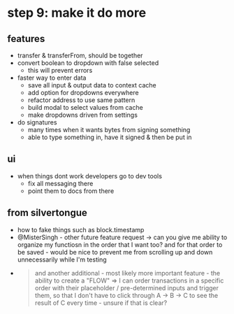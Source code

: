 # step 9: make it do more

## features
- transfer & transferFrom, should be together
- convert boolean to dropdown with false selected
  - this will prevent errors
- faster way to enter data
  - save all input & output data to context cache
  - add option for dropdowns everywhere 
  - refactor address to use same pattern
  - build modal to select values from cache
  - make dropdowns driven from settings
- do signatures
  - many times when it wants bytes from signing something
  - able to type something in, have it signed & then be put in

## ui
- when things dont work developers go to dev tools
  - fix all messaging there
  - point them to docs from there

## from silvertongue

- how to fake things such as block.timestamp
- @MisterSingh - other future feature request -> can you give me ability to organize my functiosn in the order that I want too? and for that order to be saved - would be nice to prevent me from scrolling up and down unnecessarily while I'm testing
- > and another additional - most likely more important feature - the ability to create a "FLOW" => I can order transactions in a specific order with their placeholder / pre-determined inputs and trigger them, so that I don't have to click through A -> B -> C to see the result of C every time - unsure if that is clear?